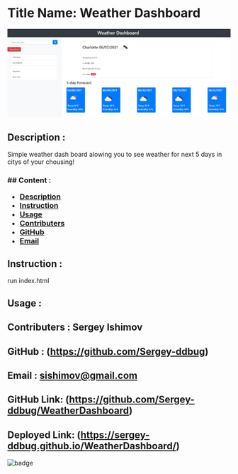    <h1>Title Name: Weather Dashboard </h1>
  
  ![Screenshot](./assets/Screenshot.png)

## Description :

Simple weather dash board alowing you to see weather for next 5 days in citys of your chousing!

   <h3>## Content :

- [Description](#description)
- [Instruction](#instructions)
- [Usage](#usage)
- [Contributers](#contributers)
- [GitHub](#GitHub)
- [Email](#mail)
</h3>

## Instruction :

run index.html

## Usage :

## Contributers : Sergey Ishimov

## GitHub : (https://github.com/Sergey-ddbug)

## Email : sishimov@gmail.com

## GitHub Link: (https://github.com/Sergey-ddbug/WeatherDashboard)

## Deployed Link: (https://sergey-ddbug.github.io/WeatherDashboard/)

![badge](https://img.shields.io/badge/license-Unlicense-blue.svg)
